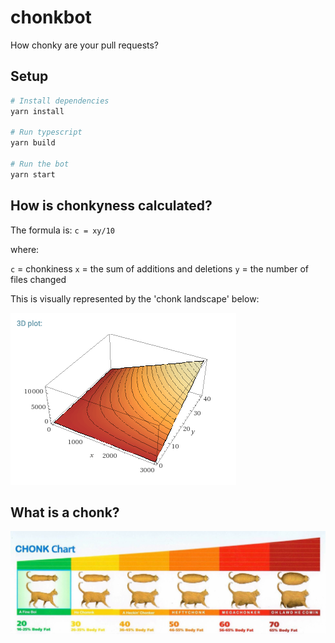 # chonkbot

How chonky are your pull requests?

## Setup

```sh
# Install dependencies
yarn install

# Run typescript
yarn build

# Run the bot
yarn start
```

## How is chonkyness calculated?

The formula is: `c = xy/10`

where:

`c` = chonkiness
`x` = the sum of additions and deletions
`y` = the number of files changed

This is visually represented by the 'chonk landscape' below:

![chonk landscape](chonk-landscape.png)

## What is a chonk?

![chonk chart](chonk-chart.jpg)
